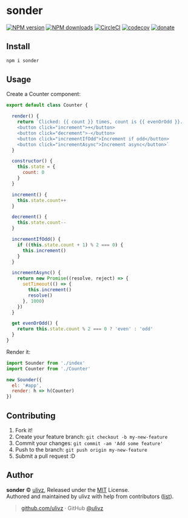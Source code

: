 # sonder

[![NPM version](https://img.shields.io/npm/v/sonder.svg?style=flat)](https://npmjs.com/package/sonder) [![NPM downloads](https://img.shields.io/npm/dm/sonder.svg?style=flat)](https://npmjs.com/package/sonder) [![CircleCI](https://circleci.com/gh/ULIVZ/sonder/tree/master.svg?style=shield)](https://circleci.com/gh/ULIVZ/sonder/tree/master)  [![codecov](https://codecov.io/gh/ULIVZ/sonder/branch/master/graph/badge.svg)](https://codecov.io/gh/ULIVZ/sonder)
 [![donate](https://img.shields.io/badge/$-donate-ff69b4.svg?maxAge=2592000&style=flat)](https://github.com/ULIVZ/donate)

## Install

```bash
npm i sonder
```

## Usage

Create a Counter component:

```js
export default class Counter {

  render() {
    return `Clicked: {{ count }} times, count is {{ evenOrOdd }}.
    <button click="increment">+</button>
    <button click="decrement">-</button>
    <button click="incrementIfOdd">Increment if odd</button>
    <button click="incrementAsync">Increment async</button>`
  }

  constructor() {
    this.state = {
      count: 0
    }
  }

  increment() {
    this.state.count++
  }

  decrement() {
    this.state.count--
  }

  incrementIfOdd() {
    if ((this.state.count + 1) % 2 === 0) {
      this.increment()
    }
  }

  incrementAsync() {
    return new Promise((resolve, reject) => {
      setTimeout(() => {
        this.increment()
        resolve()
      }, 1000)
    })
  }

  get evenOrOdd() {
    return this.state.count % 2 === 0 ? 'even' : 'odd'
  }
}

```

Render it:

```js
import Sounder from './index'
import Counter from './Counter'

new Sounder({
  el: '#app',
  render: h => h(Counter)
})
```


## Contributing

1. Fork it!
2. Create your feature branch: `git checkout -b my-new-feature`
3. Commit your changes: `git commit -am 'Add some feature'`
4. Push to the branch: `git push origin my-new-feature`
5. Submit a pull request :D


## Author

**sonder** © [ulivz](https://github.com/ULIVZ), Released under the [MIT](./LICENSE) License.<br>
Authored and maintained by ulivz with help from contributors ([list](https://github.com/ULIVZ/sonder/contributors)).

> [github.com/ulivz](https://github.com/ulivz) · GitHub [@ulivz](https://github.com/ULIVZ)
